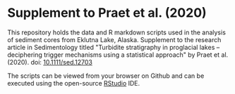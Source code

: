 # Supplement to Praet et al. (2020)
This repository holds the data and R markdown scripts used in the analysis of sediment cores from Eklutna Lake, Alaska. Supplement to the research article in Sedimentology titled "Turbidite stratigraphy in proglacial lakes – deciphering trigger mechanisms using a statistical approach" by Praet et al. (2020). doi: [10.1111/sed.12703](https://doi.org/10.1111/sed.12703)

The scripts can be viewed from your browser on Github and can be executed using the open-source [RStudio](https://rstudio.com/products/rstudio/) IDE.